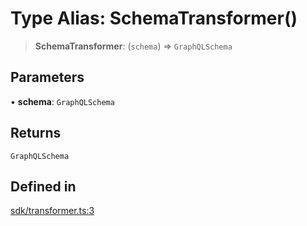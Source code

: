 # Type Alias: SchemaTransformer()

> **SchemaTransformer**: (`schema`) => `GraphQLSchema`

## Parameters

• **schema**: `GraphQLSchema`

## Returns

`GraphQLSchema`

## Defined in

[sdk/transformer.ts:3](https://github.com/andreisergiu98/baeta/blob/e352a1ec749c5b23df693f5f8373ac0b75347349/packages/core/sdk/transformer.ts#L3)
